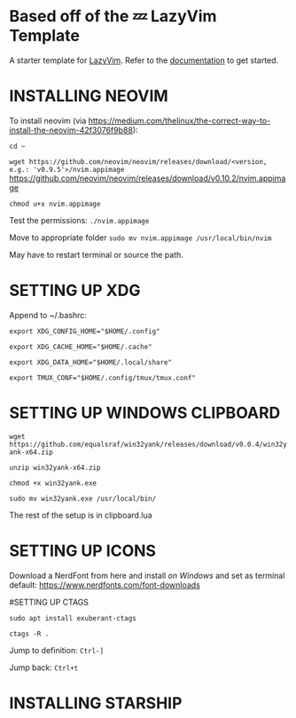# Based off of the 💤 LazyVim Template

A starter template for [LazyVim](https://github.com/LazyVim/LazyVim).
Refer to the [documentation](https://lazyvim.github.io/installation) to get started.

# INSTALLING NEOVIM

To install neovim (via https://medium.com/thelinux/the-correct-way-to-install-the-neovim-42f3076f9b88): 

`cd ~`

`wget https://github.com/neovim/neovim/releases/download/<version, e.g.: 'v0.9.5'>/nvim.appimage`
https://github.com/neovim/neovim/releases/download/v0.10.2/nvim.appimage

`chmod u+x nvim.appimage`

Test the permissions: 
`./nvim.appimage`

Move to appropriate folder 
`sudo mv nvim.appimage /usr/local/bin/nvim`

May have to restart terminal or source the path.

# SETTING UP XDG

Append to ~/.bashrc:

`export XDG_CONFIG_HOME="$HOME/.config"`

`export XDG_CACHE_HOME="$HOME/.cache"`

`export XDG_DATA_HOME="$HOME/.local/share"`

`export TMUX_CONF="$HOME/.config/tmux/tmux.conf"`

# SETTING UP WINDOWS CLIPBOARD

`wget https://github.com/equalsraf/win32yank/releases/download/v0.0.4/win32yank-x64.zip`

`unzip win32yank-x64.zip`

`chmod +x win32yank.exe`

`sudo mv win32yank.exe /usr/local/bin/`

The rest of the setup is in clipboard.lua

# SETTING UP ICONS
Download a NerdFont from here and install _on Windows_ and set as terminal default:
https://www.nerdfonts.com/font-downloads

#SETTING UP CTAGS

`sudo apt install exuberant-ctags`

`ctags -R . `

Jump to definition: `Ctrl-]`

Jump back: `Ctrl+t`

# INSTALLING STARSHIP
```curl -fsSL https://starship.rs/install.sh | bash
